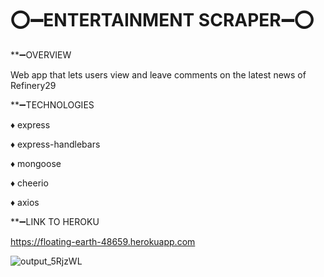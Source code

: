 # ⭕️➖ENTERTAINMENT SCRAPER➖⭕️


**➖OVERVIEW

Web app that lets users view and leave comments on the latest news of Refinery29



**➖TECHNOLOGIES


   ♦️ express

   ♦️ express-handlebars

   ♦️ mongoose

   ♦️ cheerio

   ♦️ axios
   


**➖LINK TO HEROKU


https://floating-earth-48659.herokuapp.com

![output_5RjzWL](https://user-images.githubusercontent.com/47344468/61414812-875b5480-a8b4-11e9-8177-457004672fab.gif)
